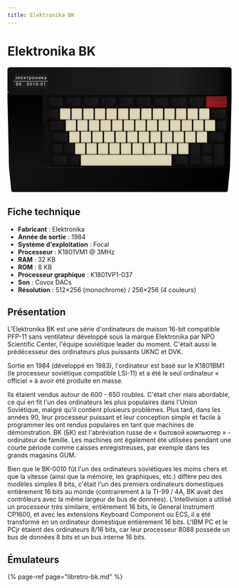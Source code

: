 ```yaml
---
title: Elektronika BK
---
```


# Elektronika BK

![](/migration-images/emulateurs/ordinosaures/elektronika-bk/bk.svg)

## Fiche technique

* **Fabricant** : Elektronika
* **Année de sortie** : 1984
* **Système d'exploitation** : Focal
* **Processeur** : K1801VM1 @ 3MHz
* **RAM** : 32 KB
* **ROM** : 8 KB
* **Processeur graphique** : K1801VP1-037
* **Son** : Covox DACs
* **Résolution** : 512×256 \(monochrome\) / 256×256 \(4 couleurs\)

## Présentation

L'Elektronika BK est une série d'ordinateurs de maison 16-bit compatible PFP-11 sans ventilateur développé sous la marque  Elektronika par NPO Scientific Center, l'équipe soviétique leader du moment. C'était aussi le prédécesseur des ordinateurs plus puissants UKNC et DVK.

Sortie en 1984 \(développé en 1983\), l'ordinateur est basé sur le K1801BM1 \(le processeur soviétique compatible LSI-11\) et a été le seul ordinateur « officiel » à avoir été produite en masse.

Ils étaient vendus autour de 600 - 650 roubles. C'était cher mais abordable, ce qui en fit l'un des ordinateurs les plus populaires dans l'Union Soviétique, malgré qu'il contient plusieurs problèmes. Plus tard, dans les années 90, leur processeur puissant et leur conception simple et facile à programmer les ont rendus populaires en tant que machines de démonstration. BK \(БК\) est l'abréviation russe de « бытовой компьютер » - ordinateur de famille. Les machines ont également été utilisées pendant une courte période comme caisses enregistreuses, par exemple dans les grands magasins GUM.

Bien que le BK-0010 fût l'un des ordinateurs soviétiques les moins chers et que la vitesse \(ainsi que la mémoire, les graphiques, etc.\) diffère peu des modèles simples 8 bits, c'était l'un des premiers ordinateurs domestiques entièrement 16 bits au monde \(contrairement à la TI-99 / 4A, BK avait des contrôleurs avec la même largeur de bus de données\). L'Intellivision a utilisé un processeur très similaire, entièrement 16 bits, le General Instrument CP1600, et avec les extensions Keyboard Component ou ECS, il a été transformé en un ordinateur domestique entièrement 16 bits. L'IBM PC et le PCjr étaient des ordinateurs 8/16 bits, car leur processeur 8088 possède un bus de données 8 bits et un bus interne 16 bits.

## Émulateurs

{% page-ref page="libretro-bk.md" %}

